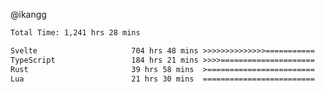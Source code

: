 @ikangg
<!--START_SECTION:waka-->

```txt
Total Time: 1,241 hrs 28 mins

Svelte                     704 hrs 48 mins >>>>>>>>>>>>>>===========   56.16 %
TypeScript                 184 hrs 21 mins >>>>=====================   14.69 %
Rust                       39 hrs 58 mins  >========================   03.19 %
Lua                        21 hrs 30 mins  =========================   01.71 %
```

<!--END_SECTION:waka-->
